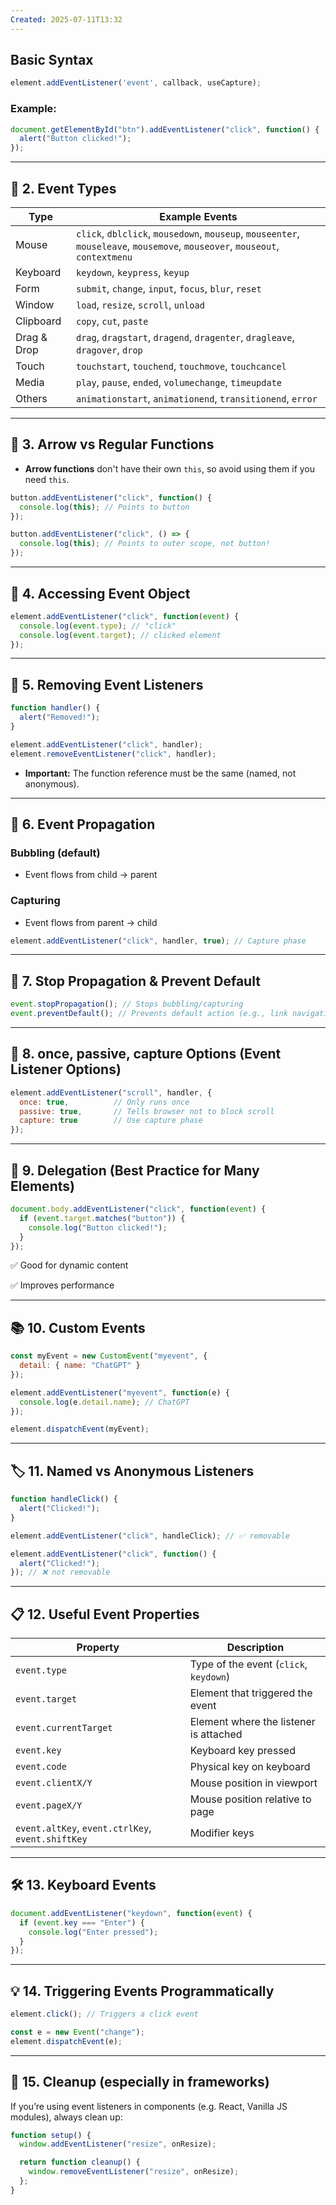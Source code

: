 ```yaml
---
Created: 2025-07-11T13:32
---
```

## Basic Syntax

```JavaScript
element.addEventListener('event', callback, useCapture);
```

### Example:

```JavaScript
document.getElementById("btn").addEventListener("click", function() {
  alert("Button clicked!");
});
```

---

## 🧾 2. Event Types

|Type|Example Events|
|---|---|
|Mouse|`click`, `dblclick`, `mousedown`, `mouseup`, `mouseenter`, `mouseleave`, `mousemove`, `mouseover`, `mouseout`, `contextmenu`|
|Keyboard|`keydown`, `keypress`, `keyup`|
|Form|`submit`, `change`, `input`, `focus`, `blur`, `reset`|
|Window|`load`, `resize`, `scroll`, `unload`|
|Clipboard|`copy`, `cut`, `paste`|
|Drag & Drop|`drag`, `dragstart`, `dragend`, `dragenter`, `dragleave`, `dragover`, `drop`|
|Touch|`touchstart`, `touchend`, `touchmove`, `touchcancel`|
|Media|`play`, `pause`, `ended`, `volumechange`, `timeupdate`|
|Others|`animationstart`, `animationend`, `transitionend`, `error`|

---

## 🧰 3. Arrow vs Regular Functions

- **Arrow functions** don't have their own `this`, so avoid using them if you need `this`.

```JavaScript
button.addEventListener("click", function() {
  console.log(this); // Points to button
});

button.addEventListener("click", () => {
  console.log(this); // Points to outer scope, not button!
});
```

---

## 🧪 4. Accessing Event Object

```JavaScript
element.addEventListener("click", function(event) {
  console.log(event.type); // "click"
  console.log(event.target); // clicked element
});
```

---

## 🔁 5. Removing Event Listeners

```JavaScript
function handler() {
  alert("Removed!");
}

element.addEventListener("click", handler);
element.removeEventListener("click", handler);
```

- **Important:** The function reference must be the same (named, not anonymous).

---

## 🏁 6. Event Propagation

### Bubbling (default)

- Event flows from child → parent

### Capturing

- Event flows from parent → child

```JavaScript
element.addEventListener("click", handler, true); // Capture phase
```

---

## 🛑 7. Stop Propagation & Prevent Default

```JavaScript
event.stopPropagation(); // Stops bubbling/capturing
event.preventDefault(); // Prevents default action (e.g., link navigation)
```

---

## 📌 8. once, passive, capture Options (Event Listener Options)

```JavaScript
element.addEventListener("scroll", handler, {
  once: true,          // Only runs once
  passive: true,       // Tells browser not to block scroll
  capture: true        // Use capture phase
});
```

---

## 🧩 9. Delegation (Best Practice for Many Elements)

```JavaScript
document.body.addEventListener("click", function(event) {
  if (event.target.matches("button")) {
    console.log("Button clicked!");
  }
});
```

✅ Good for dynamic content

✅ Improves performance

---

## 📚 10. Custom Events

```JavaScript
const myEvent = new CustomEvent("myevent", {
  detail: { name: "ChatGPT" }
});

element.addEventListener("myevent", function(e) {
  console.log(e.detail.name); // ChatGPT
});

element.dispatchEvent(myEvent);
```

---

## 🏷️ 11. Named vs Anonymous Listeners

```JavaScript
function handleClick() {
  alert("Clicked!");
}

element.addEventListener("click", handleClick); // ✅ removable

element.addEventListener("click", function() {
  alert("Clicked!");
}); // ❌ not removable
```

---

## 📋 12. Useful Event Properties

|Property|Description|
|---|---|
|`event.type`|Type of the event (`click`, `keydown`)|
|`event.target`|Element that triggered the event|
|`event.currentTarget`|Element where the listener is attached|
|`event.key`|Keyboard key pressed|
|`event.code`|Physical key on keyboard|
|`event.clientX/Y`|Mouse position in viewport|
|`event.pageX/Y`|Mouse position relative to page|
|`event.altKey`, `event.ctrlKey`, `event.shiftKey`|Modifier keys|

---

## 🛠️ 13. Keyboard Events

```JavaScript
document.addEventListener("keydown", function(event) {
  if (event.key === "Enter") {
    console.log("Enter pressed");
  }
});
```

---

## 💡 14. Triggering Events Programmatically

```JavaScript
element.click(); // Triggers a click event

const e = new Event("change");
element.dispatchEvent(e);
```

---

## 🧼 15. Cleanup (especially in frameworks)

If you’re using event listeners in components (e.g. React, Vanilla JS modules), always clean up:

```JavaScript
function setup() {
  window.addEventListener("resize", onResize);

  return function cleanup() {
    window.removeEventListener("resize", onResize);
  };
}
```